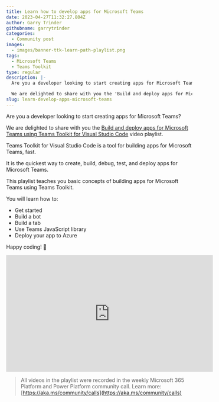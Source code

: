 ```yaml
---
title: Learn how to develop apps for Microsoft Teams
date: 2023-04-27T11:32:27.804Z
author: Garry Trinder
githubname: garrytrinder
categories:
  - Community post
images:
  - images/banner-ttk-learn-path-playlist.png
tags:
  - Microsoft Teams
  - Teams Toolkit
type: regular
description: |-
  Are you a developer looking to start creating apps for Microsoft Teams?

  We are delighted to share with you the 'Build and deploy apps for Microsoft Teams using Teams Toolkit for Visual Studio Code' video playlist.
slug: learn-develop-apps-microsoft-teams
---
```


Are you a developer looking to start creating apps for Microsoft Teams?

We are delighted to share with you the [Build and deploy apps for Microsoft Teams using Teams Toolkit for Visual Studio Code](https://www.youtube.com/playlist?list=PLR9nK3mnD-OUj_N95-MsO0kcuufOzRTTh) video playlist.

Teams Toolkit for Visual Studio Code is a tool for building apps for Microsoft Teams, fast. 

It is the quickest way to create, build, debug, test, and deploy apps for Microsoft Teams.

This playlist teaches you basic concepts of building apps for Microsoft Teams using Teams Toolkit.

You will learn how to:

-	Get started
-	Build a bot
-	Build a tab
-	Use Teams JavaScript library
-	Deploy your app to Azure

Happy coding! 👋

<iframe width="560" height="315" src="https://www.youtube.com/embed/videoseries?list=PLR9nK3mnD-OUj_N95-MsO0kcuufOzRTTh" title="YouTube video player" frameborder="0" allow="accelerometer; autoplay; clipboard-write; encrypted-media; gyroscope; picture-in-picture; web-share" allowfullscreen></iframe>


> All videos in the playlist were recorded in the weekly Microsoft 365 Platform and Power Platform community call. Learn more: [https://aka.ms/community/calls](https://aka.ms/community/calls)
